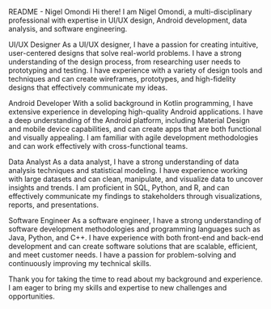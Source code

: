 README - Nigel Omondi
Hi there! I am Nigel Omondi, a multi-disciplinary professional with expertise in UI/UX design, Android development, data analysis, and software engineering.

UI/UX Designer
As a UI/UX designer, I have a passion for creating intuitive, user-centered designs that solve real-world problems. I have a strong understanding of the design process, from researching user needs to prototyping and testing. I have experience with a variety of design tools and techniques and can create wireframes, prototypes, and high-fidelity designs that effectively communicate my ideas.

Android Developer
With a solid background in Kotlin programming, I have extensive experience in developing high-quality Android applications. I have a deep understanding of the Android platform, including Material Design and mobile device capabilities, and can create apps that are both functional and visually appealing. I am familiar with agile development methodologies and can work effectively with cross-functional teams.

Data Analyst
As a data analyst, I have a strong understanding of data analysis techniques and statistical modeling. I have experience working with large datasets and can clean, manipulate, and visualize data to uncover insights and trends. I am proficient in SQL, Python, and R, and can effectively communicate my findings to stakeholders through visualizations, reports, and presentations.

Software Engineer
As a software engineer, I have a strong understanding of software development methodologies and programming languages such as Java, Python, and C++. I have experience with both front-end and back-end development and can create software solutions that are scalable, efficient, and meet customer needs. I have a passion for problem-solving and continuously improving my technical skills.

Thank you for taking the time to read about my background and experience. I am eager to bring my skills and expertise to new challenges and opportunities.



